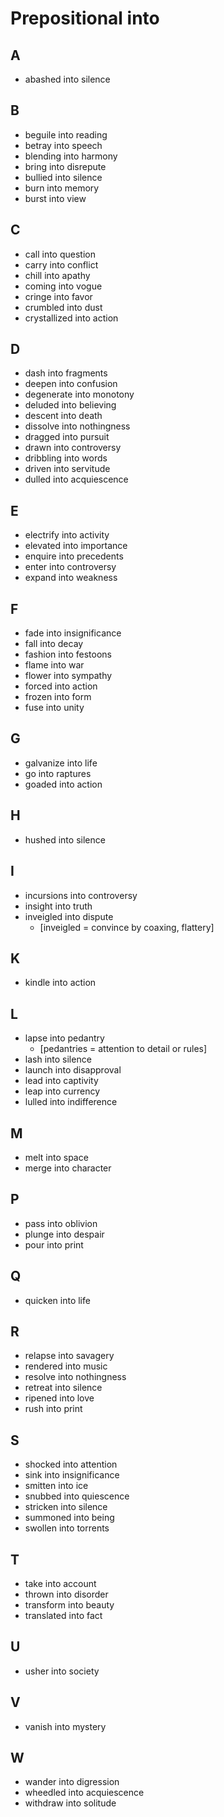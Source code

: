 # Prepositional into

## A

- abashed into silence

## B

- beguile into reading
- betray into speech
- blending into harmony
- bring into disrepute
- bullied into silence
- burn into memory
- burst into view

## C

- call into question
- carry into conflict
- chill into apathy
- coming into vogue
- cringe into favor
- crumbled into dust
- crystallized into action

## D

- dash into fragments
- deepen into confusion
- degenerate into monotony
- deluded into believing
- descent into death
- dissolve into nothingness
- dragged into pursuit
- drawn into controversy
- dribbling into words
- driven into servitude
- dulled into acquiescence

## E

- electrify into activity
- elevated into importance
- enquire into precedents
- enter into controversy
- expand into weakness

## F

- fade into insignificance
- fall into decay
- fashion into festoons
- flame into war
- flower into sympathy
- forced into action
- frozen into form
- fuse into unity

## G

- galvanize into life
- go into raptures
- goaded into action

## H

- hushed into silence

## I

- incursions into controversy
- insight into truth
- inveigled into dispute
  - [inveigled = convince by coaxing, flattery]

## K

- kindle into action

## L

- lapse into pedantry
  - [pedantries = attention to detail or rules]
- lash into silence
- launch into disapproval
- lead into captivity
- leap into currency
- lulled into indifference

## M

- melt into space
- merge into character

## P

- pass into oblivion
- plunge into despair
- pour into print

## Q

- quicken into life

## R

- relapse into savagery
- rendered into music
- resolve into nothingness
- retreat into silence
- ripened into love
- rush into print

## S

- shocked into attention
- sink into insignificance
- smitten into ice
- snubbed into quiescence
- stricken into silence
- summoned into being
- swollen into torrents

## T

- take into account
- thrown into disorder
- transform into beauty
- translated into fact

## U

- usher into society

## V

- vanish into mystery

## W

- wander into digression
- wheedled into acquiescence
- withdraw into solitude